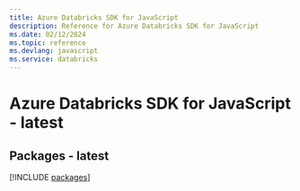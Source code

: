 ```yaml
---
title: Azure Databricks SDK for JavaScript
description: Reference for Azure Databricks SDK for JavaScript
ms.date: 02/12/2024
ms.topic: reference
ms.devlang: javascript
ms.service: databricks
---
```

# Azure Databricks SDK for JavaScript - latest
## Packages - latest
[!INCLUDE [packages](databricks-index.md)]